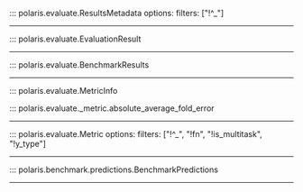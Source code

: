 ::: polaris.evaluate.ResultsMetadata
    options:
        filters: ["!^_"]

---

::: polaris.evaluate.EvaluationResult

---

::: polaris.evaluate.BenchmarkResults

---

::: polaris.evaluate.MetricInfo

::: polaris.evaluate._metric.absolute_average_fold_error

---

::: polaris.evaluate.Metric
    options: 
        filters: ["!^_", "!fn", "!is_multitask", "!y_type"]

---

::: polaris.benchmark.predictions.BenchmarkPredictions

---
